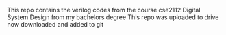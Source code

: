 This repo contains the verilog codes from the course cse2112 Digital System Design from my bachelors degree
This repo was uploaded to drive now downloaded and added to git
